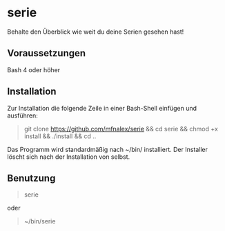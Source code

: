 # serie
Behalte den Überblick wie weit du deine Serien gesehen hast!

## Voraussetzungen
Bash 4 oder höher

## Installation
Zur Installation die folgende Zeile in einer Bash-Shell einfügen und ausführen:

> git clone https://github.com/mfnalex/serie && cd serie && chmod +x install && ./install && cd ..

Das Programm wird standardmäßig nach ~/bin/ installiert. Der Installer löscht sich nach der Installation von selbst.

## Benutzung
> serie

oder

> ~/bin/serie
